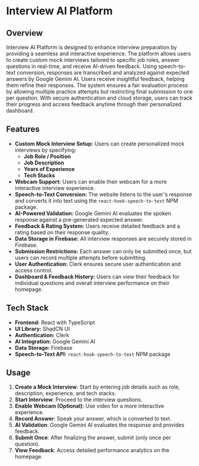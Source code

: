 # Interview AI Platform

## Overview
Interview AI Platform is designed to enhance interview preparation by providing a seamless and interactive experience. The platform allows users to create custom mock interviews tailored to specific job roles, answer questions in real-time, and receive AI-driven feedback. Using speech-to-text conversion, responses are transcribed and analyzed against expected answers by Google Gemini AI. Users receive insightful feedback, helping them refine their responses. The system ensures a fair evaluation process by allowing multiple practice attempts but restricting final submission to one per question. With secure authentication and cloud storage, users can track their progress and access feedback anytime through their personalized dashboard.

## Features
- **Custom Mock Interview Setup:** Users can create personalized mock interviews by specifying:
  - **Job Role / Position**
  - **Job Description**
  - **Years of Experience**
  - **Tech Stacks**
- **Webcam Support:** Users can enable their webcam for a more interactive interview experience.
- **Speech-to-Text Conversion:** The website listens to the user's response and converts it into text using the `react-hook-speech-to-text` NPM package.
- **AI-Powered Validation:** Google Gemini AI evaluates the spoken response against a pre-generated expected answer.
- **Feedback & Rating System:** Users receive detailed feedback and a rating based on their response quality.
- **Data Storage in Firebase:** All interview responses are securely stored in Firebase.
- **Submission Restrictions:** Each answer can only be submitted once, but users can record multiple attempts before submitting.
- **User Authentication:** Clerk ensures secure user authentication and access control.
- **Dashboard & Feedback History:** Users can view their feedback for individual questions and overall interview performance on their homepage.

## Tech Stack
- **Frontend:** React with TypeScript
- **UI Library:** ShadCN UI
- **Authentication:** Clerk
- **AI Integration:** Google Gemini AI
- **Data Storage:** Firebase
- **Speech-to-Text API:** `react-hook-speech-to-text` NPM package

## Usage
1. **Create a Mock Interview**: Start by entering job details such as role, description, experience, and tech stacks.
2. **Start Interview**: Proceed to the interview questions.
3. **Enable Webcam (Optional)**: Use video for a more interactive experience.
4. **Record Answer**: Speak your answer, which is converted to text.
5. **AI Validation**: Google Gemini AI evaluates the response and provides feedback.
6. **Submit Once**: After finalizing the answer, submit (only once per question).
7. **View Feedback**: Access detailed performance analytics on the homepage.

